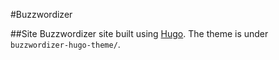 #Buzzwordizer

##Site
Buzzwordizer site built using [Hugo](https://gohugo.io/). The theme is under ```buzzwordizer-hugo-theme/```.

